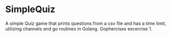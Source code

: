 # SimpleQuiz
A simple Quiz game that prints questions from a csv file and has a time limit, utilizing channels and go routines in Golang. Gophercises excercise 1.
